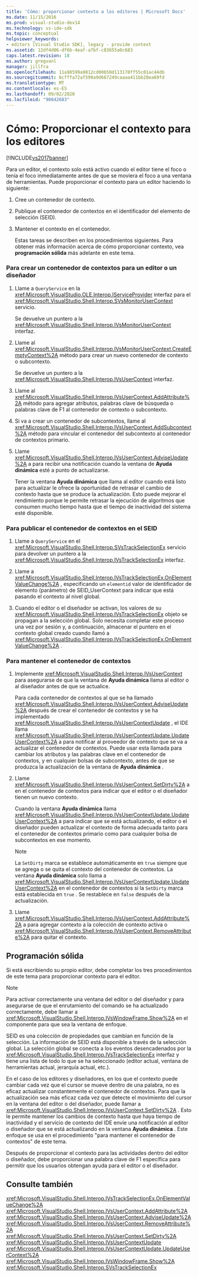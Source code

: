 ```yaml
---
title: 'Cómo: proporcionar contexto a los editores | Microsoft Docs'
ms.date: 11/15/2016
ms.prod: visual-studio-dev14
ms.technology: vs-ide-sdk
ms.topic: conceptual
helpviewer_keywords:
- editors [Visual Studio SDK], legacy - provide context
ms.assetid: 12df4d06-df6b-4eaf-a7bf-c83655a0c683
caps.latest.revision: 18
ms.author: gregvanl
manager: jillfra
ms.openlocfilehash: 11a98599a9812cd00650d113170ff55c01ac44db
ms.sourcegitcommit: 6cfffa72af599a9d667249caaaa411bb28ea69fd
ms.translationtype: MT
ms.contentlocale: es-ES
ms.lasthandoff: 09/02/2020
ms.locfileid: "90842683"
---
```

# <a name="how-to-provide-context-for-editors"></a>Cómo: Proporcionar el contexto para los editores
[!INCLUDE[vs2017banner](../includes/vs2017banner.md)]

Para un editor, el contexto solo está activo cuando el editor tiene el foco o tenía el foco inmediatamente antes de que se moviera el foco a una ventana de herramientas. Puede proporcionar el contexto para un editor haciendo lo siguiente:  
  
1. Cree un contenedor de contexto.  
  
2. Publique el contenedor de contextos en el identificador del elemento de selección (SEID).  
  
3. Mantener el contexto en el contenedor.  
  
   Estas tareas se describen en los procedimientos siguientes. Para obtener más información acerca de cómo proporcionar contexto, vea **programación sólida** más adelante en este tema.  
  
### <a name="to-create-a-context-bag-for-an-editor-or-a-designer"></a>Para crear un contenedor de contextos para un editor o un diseñador  
  
1. Llame a `QueryService` en la <xref:Microsoft.VisualStudio.OLE.Interop.IServiceProvider> interfaz para el <xref:Microsoft.VisualStudio.Shell.Interop.SVsMonitorUserContext> servicio.  
  
     Se devuelve un puntero a la <xref:Microsoft.VisualStudio.Shell.Interop.IVsMonitorUserContext> interfaz.  
  
2. Llame al <xref:Microsoft.VisualStudio.Shell.Interop.IVsMonitorUserContext.CreateEmptyContext%2A> método para crear un nuevo contenedor de contexto o subcontexto.  
  
     Se devuelve un puntero a la <xref:Microsoft.VisualStudio.Shell.Interop.IVsUserContext> interfaz.  
  
3. Llame al <xref:Microsoft.VisualStudio.Shell.Interop.IVsUserContext.AddAttribute%2A> método para agregar atributos, palabras clave de búsqueda o palabras clave de F1 al contenedor de contexto o subcontexto.  
  
4. Si va a crear un contenedor de subcontextos, llame al <xref:Microsoft.VisualStudio.Shell.Interop.IVsUserContext.AddSubcontext%2A> método para vincular el contenedor del subcontexto al contenedor de contextos primario.  
  
5. Llame <xref:Microsoft.VisualStudio.Shell.Interop.IVsUserContext.AdviseUpdate%2A> a para recibir una notificación cuando la ventana de **Ayuda dinámica** esté a punto de actualizarse.  
  
     Tener la ventana **Ayuda dinámica** que llama al editor cuando está listo para actualizar le ofrece la oportunidad de retrasar el cambio de contexto hasta que se produce la actualización. Esto puede mejorar el rendimiento porque le permite retrasar la ejecución de algoritmos que consumen mucho tiempo hasta que el tiempo de inactividad del sistema esté disponible.  
  
### <a name="to-publish-the-context-bag-to-the-seid"></a>Para publicar el contenedor de contextos en el SEID  
  
1. Llame a `QueryService` en el <xref:Microsoft.VisualStudio.Shell.Interop.SVsTrackSelectionEx> servicio para devolver un puntero a la <xref:Microsoft.VisualStudio.Shell.Interop.IVsTrackSelectionEx> interfaz.  
  
2. Llame a <xref:Microsoft.VisualStudio.Shell.Interop.IVsTrackSelectionEx.OnElementValueChange%2A> , especificando un `elementid` valor de identificador de elemento (parámetro) de SEID_UserContext para indicar que está pasando el contexto al nivel global.  
  
3. Cuando el editor o el diseñador se activan, los valores de su <xref:Microsoft.VisualStudio.Shell.Interop.IVsTrackSelectionEx> objeto se propagan a la selección global. Solo necesita completar este proceso una vez por sesión y, a continuación, almacenar el puntero en el contexto global creado cuando llamó a <xref:Microsoft.VisualStudio.Shell.Interop.IVsTrackSelectionEx.OnElementValueChange%2A> .  
  
### <a name="to-maintain-the-context-bag"></a>Para mantener el contenedor de contextos  
  
1. Implemente <xref:Microsoft.VisualStudio.Shell.Interop.IVsUserContext> para asegurarse de que la ventana de **Ayuda dinámica** llama al editor o al diseñador antes de que se actualice.  
  
     Para cada contenedor de contextos al que se ha llamado <xref:Microsoft.VisualStudio.Shell.Interop.IVsUserContext.AdviseUpdate%2A> después de crear el contenedor de contextos y se ha implementado <xref:Microsoft.VisualStudio.Shell.Interop.IVsUserContextUpdate> , el IDE llama <xref:Microsoft.VisualStudio.Shell.Interop.IVsUserContextUpdate.UpdateUserContext%2A> a para notificar al proveedor de contexto que se va a actualizar el contenedor de contextos. Puede usar esta llamada para cambiar los atributos y las palabras clave en el contenedor de contextos, y en cualquier bolsas de subcontexto, antes de que se produzca la actualización de la ventana de **Ayuda dinámica** .  
  
2. Llame <xref:Microsoft.VisualStudio.Shell.Interop.IVsUserContext.SetDirty%2A> a en el contenedor de contextos para indicar que el editor o el diseñador tienen un nuevo contexto.  
  
     Cuando la ventana **Ayuda dinámica** llama <xref:Microsoft.VisualStudio.Shell.Interop.IVsUserContextUpdate.UpdateUserContext%2A> a para indicar que se está actualizando, el editor o el diseñador pueden actualizar el contexto de forma adecuada tanto para el contenedor de contextos primario como para cualquier bolsa de subcontextos en ese momento.  
  
    > [!NOTE]
    > La `SetDirty` marca se establece automáticamente en `true` siempre que se agrega o se quita el contexto del contenedor de contextos. La ventana **Ayuda dinámica** solo llama a <xref:Microsoft.VisualStudio.Shell.Interop.IVsUserContextUpdate.UpdateUserContext%2A> en el contenedor de contextos si la `SetDirty` marca está establecida en `true` . Se restablece en `false` después de la actualización.  
  
3. Llame <xref:Microsoft.VisualStudio.Shell.Interop.IVsUserContext.AddAttribute%2A> a para agregar contexto a la colección de contexto activa o <xref:Microsoft.VisualStudio.Shell.Interop.IVsUserContext.RemoveAttribute%2A> para quitar el contexto.  
  
## <a name="robust-programming"></a>Programación sólida  
 Si está escribiendo su propio editor, debe completar los tres procedimientos de este tema para proporcionar contexto para el editor.  
  
> [!NOTE]
> Para activar correctamente una ventana del editor o del diseñador y para asegurarse de que el enrutamiento del comando se ha actualizado correctamente, debe llamar a <xref:Microsoft.VisualStudio.Shell.Interop.IVsWindowFrame.Show%2A> en el componente para que sea la ventana de enfoque.  
  
 SEID es una colección de propiedades que cambian en función de la selección. La información de SEID está disponible a través de la selección global. La selección global se conecta a los eventos desencadenados por la <xref:Microsoft.VisualStudio.Shell.Interop.IVsTrackSelectionEx> interfaz y tiene una lista de todo lo que se ha seleccionado (editor actual, ventana de herramientas actual, jerarquía actual, etc.).  
  
 En el caso de los editores y diseñadores, en los que el contexto puede cambiar cada vez que el cursor se mueve dentro de una palabra, no es eficaz actualizar constantemente el contenedor de contextos. Para que la actualización sea más eficaz cada vez que detecte el movimiento del cursor en la ventana del editor o del diseñador, puede llamar a <xref:Microsoft.VisualStudio.Shell.Interop.IVsUserContext.SetDirty%2A> . Esto le permite mantener los cambios de contexto hasta que haya tiempo de inactividad y el servicio de contexto del IDE envíe una notificación al editor o diseñador que se está actualizando en la ventana **Ayuda dinámica** . Este enfoque se usa en el procedimiento "para mantener el contenedor de contextos" de este tema.  
  
 Después de proporcionar el contexto para las actividades dentro del editor o diseñador, debe proporcionar una palabra clave de F1 específica para permitir que los usuarios obtengan ayuda para el editor o el diseñador.  
  
## <a name="see-also"></a>Consulte también  
 <xref:Microsoft.VisualStudio.Shell.Interop.IVsTrackSelectionEx.OnElementValueChange%2A>   
 <xref:Microsoft.VisualStudio.Shell.Interop.IVsUserContext.AddAttribute%2A>   
 <xref:Microsoft.VisualStudio.Shell.Interop.IVsUserContext.AdviseUpdate%2A>   
 <xref:Microsoft.VisualStudio.Shell.Interop.IVsUserContext.RemoveAttribute%2A>   
 <xref:Microsoft.VisualStudio.Shell.Interop.IVsUserContext.SetDirty%2A>   
 <xref:Microsoft.VisualStudio.Shell.Interop.IVsUserContextUpdate>   
 <xref:Microsoft.VisualStudio.Shell.Interop.IVsUserContextUpdate.UpdateUserContext%2A>   
 <xref:Microsoft.VisualStudio.Shell.Interop.IVsWindowFrame.Show%2A>   
 <xref:Microsoft.VisualStudio.Shell.Interop.SVsTrackSelectionEx>
